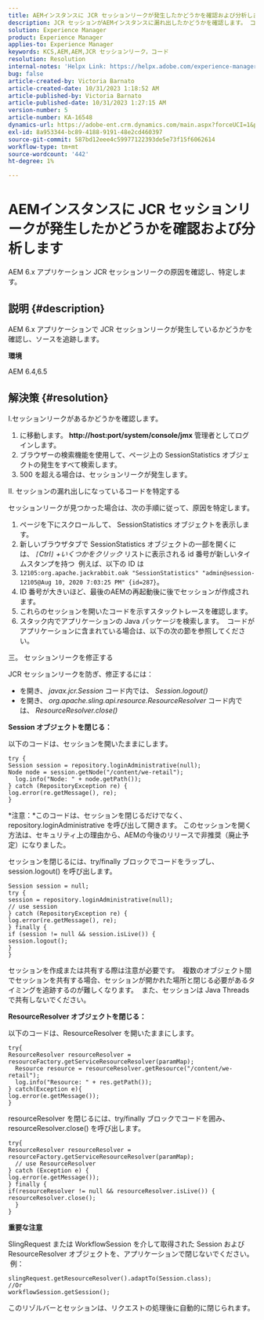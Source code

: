 ```yaml
---
title: AEMインスタンスに JCR セッションリークが発生したかどうかを確認および分析します
description: JCR セッションがAEMインスタンスに漏れ出したかどうかを確認します。 コードがセッションを開いたままにするかどうかを確認します。
solution: Experience Manager
product: Experience Manager
applies-to: Experience Manager
keywords: KCS,AEM,AEM,JCR セッションリーク，コード
resolution: Resolution
internal-notes: 'Helpx Link: https://helpx.adobe.com/experience-manager/kb/check-and-analyze-if-JCR-session-leaks-in-your-AEM-instance.html'
bug: false
article-created-by: Victoria Barnato
article-created-date: 10/31/2023 1:18:52 AM
article-published-by: Victoria Barnato
article-published-date: 10/31/2023 1:27:15 AM
version-number: 5
article-number: KA-16548
dynamics-url: https://adobe-ent.crm.dynamics.com/main.aspx?forceUCI=1&pagetype=entityrecord&etn=knowledgearticle&id=dff8226d-8b77-ee11-8179-6045bd006ce9
exl-id: 8a953344-bc89-4188-9191-48e2cd460397
source-git-commit: 587bd12eee4c59977122393de5e73f15f6062614
workflow-type: tm+mt
source-wordcount: '442'
ht-degree: 1%

---
```


# AEMインスタンスに JCR セッションリークが発生したかどうかを確認および分析します


AEM 6.x アプリケーション JCR セッションリークの原因を確認し、特定します。

## 説明 {#description}


AEM 6.x アプリケーションで JCR セッションリークが発生しているかどうかを確認し、ソースを追跡します。



<b>環境</b>

AEM 6.4,6.5


## 解決策 {#resolution}


I.セッションリークがあるかどうかを確認します。

1. に移動します。 <b>http://host:port/system/console/jmx</b> 管理者としてログインします。
2. ブラウザーの検索機能を使用して、ページ上の SessionStatistics オブジェクトの発生をすべて検索します。
3. 500 を超える場合は、セッションリークが発生します。




II. セッションの漏れ出しになっているコードを特定する

セッションリークが見つかった場合は、次の手順に従って、原因を特定します。

1. ページを下にスクロールして、 SessionStatistics オブジェクトを表示します。
2. 新しいブラウザタブで SessionStatistics オブジェクトの一部を開くには、 *`[`Ctrl`]` +いくつかをクリック* リストに表示される id 番号が新しいタイムスタンプを持つ  例えば、以下の ID は
3. `12105:org.apache.jackrabbit.oak "SessionStatistics" "admin@session-12105@Aug 10, 2020 7:03:25 PM" {id=287}`。
4. ID 番号が大きいほど、最後のAEMの再起動後に後でセッションが作成されます。
5. これらのセッションを開いたコードを示すスタックトレースを確認します。
6. スタック内でアプリケーションの Java パッケージを検索します。  コードがアプリケーションに含まれている場合は、以下の次の節を参照してください。


三。 セッションリークを修正する

JCR セッションリークを防ぎ、修正するには：

- を開き、 *javax.jcr.Session* コード内では、 *Session.logout()*
- を開き、 *org.apache.sling.api.resource.ResourceResolver* コード内では、 *ResourceResolver.close()*


<b>Session オブジェクトを閉じる：</b>

以下のコードは、セッションを開いたままにします。




```
try {
Session session = repository.loginAdministrative(null);
Node node = session.getNode("/content/we-retail");
  log.info("Node: " + node.getPath());
} catch (RepositoryException re) {
log.error(re.getMessage(), re);
}
```




*注意：*このコードは、セッションを閉じるだけでなく、repository.loginAdministrative を呼び出して開きます。 このセッションを開く方法は、セキュリティ上の理由から、AEMの今後のリリースで非推奨（廃止予定）になりました。



セッションを閉じるには、try/finally ブロックでコードをラップし、session.logout() を呼び出します。




```
Session session = null;
try {
session = repository.loginAdministrative(null);
// use session
} catch (RepositoryException re) {
log.error(re.getMessage(), re);
} finally {
if (session != null && session.isLive()) {
session.logout();
}
}
```


セッションを作成または共有する際は注意が必要です。  複数のオブジェクト間でセッションを共有する場合、セッションが開かれた場所と閉じる必要があるタイミングを追跡するのが難しくなります。  また、セッションは Java Threadsで共有しないでください。

<b>ResourceResolver オブジェクトを閉じる：</b>

以下のコードは、ResourceResolver を開いたままにします。




```
try{
ResourceResolver resourceResolver = resourceFactory.getServiceResourceResolver(paramMap);
  Resource resource = resourceResolver.getResource("/content/we-retail");
  log.info("Resource: " + res.getPath());
} catch(Exception e){
log.error(e.getMessage());
}
```




resourceResolver を閉じるには、try/finally ブロックでコードを囲み、resourceResolver.close() を呼び出します。




```
try{
ResourceResolver resourceResolver = resourceFactory.getServiceResourceResolver(paramMap);
  // use ResourceResolver
} catch (Exception e) {
log.error(e.getMessage());
} finally {
if(resourceResolver != null && resourceResolver.isLive()) {
resourceResolver.close();
  }
}
```


<b>重要な注意</b>

SlingRequest または WorkflowSession を介して取得された Session および ResourceResolver オブジェクトを、アプリケーションで閉じないでください。  例：




```
slingRequest.getResourceResolver().adaptTo(Session.class);
//Or
workflowSession.getSession();
```


このリゾルバーとセッションは、リクエストの処理後に自動的に閉じられます。
